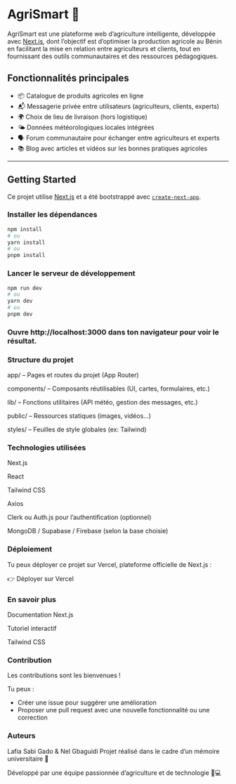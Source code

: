 # AgriSmart 🌾

AgriSmart est une plateforme web d’agriculture intelligente, développée avec [Next.js](https://nextjs.org), dont l’objectif est d’optimiser la production agricole au Bénin en facilitant la mise en relation entre agriculteurs et clients, tout en fournissant des outils communautaires et des ressources pédagogiques.

## Fonctionnalités principales

- 📦 Catalogue de produits agricoles en ligne
- 📬 Messagerie privée entre utilisateurs (agriculteurs, clients, experts)
- 🌍 Choix de lieu de livraison (hors logistique)
- 🌤️ Données météorologiques locales intégrées
- 🗣️ Forum communautaire pour échanger entre agriculteurs et experts
- 📚 Blog avec articles et vidéos sur les bonnes pratiques agricoles

---

## Getting Started

Ce projet utilise [Next.js](https://nextjs.org) et a été bootstrappé avec [`create-next-app`](https://nextjs.org/docs/app/api-reference/cli/create-next-app).

### Installer les dépendances

```bash
npm install
# ou
yarn install
# ou
pnpm install
```

### Lancer le serveur de développement

```bash
npm run dev
# ou
yarn dev
# ou
pnpm dev
```

 
### Ouvre http://localhost:3000 dans ton navigateur pour voir le résultat.

### Structure du projet

app/ – Pages et routes du projet (App Router)

components/ – Composants réutilisables (UI, cartes, formulaires, etc.)

lib/ – Fonctions utilitaires (API météo, gestion des messages, etc.)

public/ – Ressources statiques (images, vidéos…)

styles/ – Feuilles de style globales (ex: Tailwind)


### Technologies utilisées

Next.js

React

Tailwind CSS

Axios

Clerk ou Auth.js pour l’authentification (optionnel)

MongoDB / Supabase / Firebase (selon la base choisie)


### Déploiement
Tu peux déployer ce projet sur Vercel, plateforme officielle de Next.js :

👉 Déployer sur Vercel

### En savoir plus
Documentation Next.js

Tutoriel interactif

Tailwind CSS

### Contribution
Les contributions sont les bienvenues !

Tu peux :

- Créer une issue pour suggérer une amélioration
- Proposer une pull request avec une nouvelle fonctionnalité ou une correction

### Auteurs
Lafia Sabi Gado & Nel Gbaguidi
Projet réalisé dans le cadre d’un mémoire universitaire 💼

Développé par une équipe passionnée d’agriculture et de technologie 🚜💻

